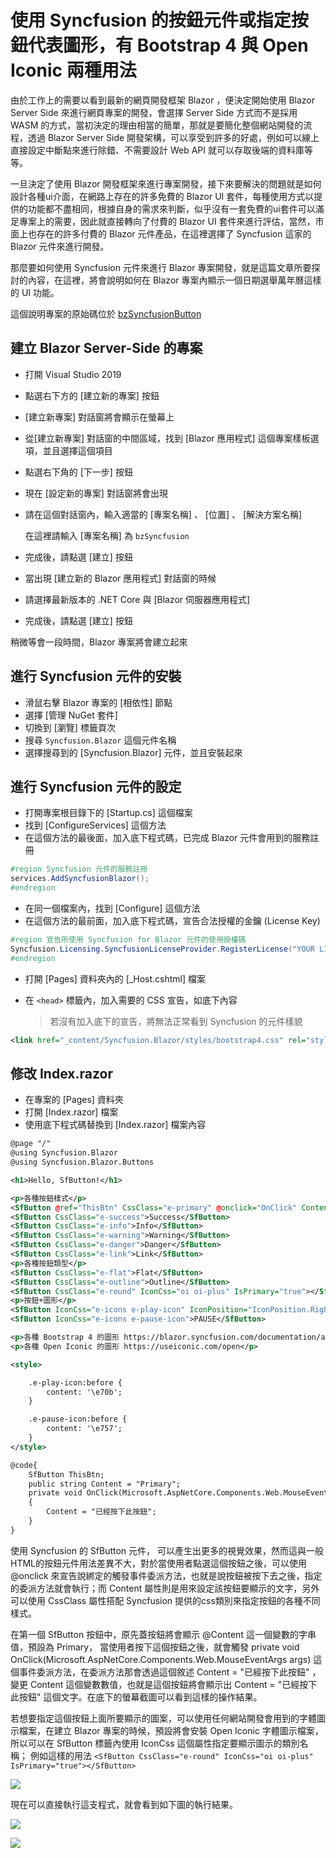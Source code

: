 # 使用 Syncfusion 的按鈕元件或指定按鈕代表圖形，有 Bootstrap 4 與 Open Iconic 兩種用法

由於工作上的需要以看到最新的網頁開發框架 Blazor ，便決定開始使用 Blazor Server Side 來進行網頁專案的開發，會選擇 Server Side 方式而不是採用 WASM 的方式，當初決定的理由相當的簡單，那就是要簡化整個網站開發的流程，透過 Blazor Server Side 開發架構，可以享受到許多的好處，例如可以線上直接設定中斷點來進行除錯、不需要設計 Web API 就可以存取後端的資料庫等等。

一旦決定了使用 Blazor 開發框架來進行專案開發，接下來要解決的問題就是如何設計各種ui介面，在網路上存在的許多免費的 Blazor UI 套件，每種使用方式以提供的功能都不盡相同，根據自身的需求來判斷，似乎沒有一套免費的ui套件可以滿足專案上的需要，因此就直接轉向了付費的 Blazor UI 套件來進行評估，當然，市面上也存在的許多付費的 Blazor 元件產品，在這裡選擇了 Syncfusion 這家的 Blazor 元件來進行開發。 

那麼要如何使用 Syncfusion 元件來進行 Blazor 專案開發，就是這篇文章所要探討的內容，在這裡，將會說明如何在 Blazor 專案內顯示一個日期選舉萬年曆這樣的 UI 功能。

這個說明專案的原始碼位於 [bzSyncfusionButton](https://github.com/vulcanlee/CSharp2020/tree/master/bzSyncfusionButton)

## 建立 Blazor Server-Side 的專案

* 打開 Visual Studio 2019
* 點選右下方的 [建立新的專案] 按鈕
* [建立新專案] 對話窗將會顯示在螢幕上
* 從[建立新專案] 對話窗的中間區域，找到 [Blazor 應用程式] 這個專案樣板選項，並且選擇這個項目
* 點選右下角的 [下一步] 按鈕
* 現在 [設定新的專案] 對話窗將會出現
* 請在這個對話窗內，輸入適當的 [專案名稱] 、 [位置] 、 [解決方案名稱]

  在這裡請輸入 [專案名稱] 為 `bzSyncfusion`

* 完成後，請點選 [建立] 按鈕
* 當出現 [建立新的 Blazor 應用程式] 對話窗的時候
* 請選擇最新版本的 .NET Core 與 [Blazor 伺服器應用程式]
* 完成後，請點選 [建立] 按鈕

稍微等會一段時間，Blazor 專案將會建立起來

## 進行 Syncfusion 元件的安裝

* 滑鼠右擊 Blazor 專案的 [相依性] 節點
* 選擇 [管理 NuGet 套件]
* 切換到 [瀏覽] 標籤頁次
* 搜尋 `Syncfusion.Blazor` 這個元件名稱
* 選擇搜尋到的 [Syncfusion.Blazor] 元件，並且安裝起來

## 進行 Syncfusion 元件的設定

* 打開專案根目錄下的 [Startup.cs] 這個檔案
* 找到 [ConfigureServices] 這個方法
* 在這個方法的最後面，加入底下程式碼，已完成 Blazor 元件會用到的服務註冊

```csharp
#region Syncfusion 元件的服務註冊
services.AddSyncfusionBlazor();
#endregion
```

* 在同一個檔案內，找到 [Configure] 這個方法
* 在這個方法的最前面，加入底下程式碼，宣告合法授權的金鑰 (License Key)

```csharp
#region 宣告所使用 Syncfusion for Blazor 元件的使用授權碼
Syncfusion.Licensing.SyncfusionLicenseProvider.RegisterLicense("YOUR LICENSE KEY");
#endregion
```

* 打開 [Pages] 資料夾內的 [_Host.cshtml] 檔案
* 在 `<head>` 標籤內，加入需要的 CSS 宣告，如底下內容
 
  >若沒有加入底下的宣告，將無法正常看到 Syncfusion 的元件樣貌

```XML
<link href="_content/Syncfusion.Blazor/styles/bootstrap4.css" rel="stylesheet" />
```

## 修改 Index.razor

* 在專案的 [Pages] 資料夾
* 打開 [Index.razor] 檔案
* 使用底下程式碼替換到 [Index.razor] 檔案內容

```XML
@page "/"
@using Syncfusion.Blazor
@using Syncfusion.Blazor.Buttons

<h1>Hello, SfButton!</h1>

<p>各種按鈕樣式</p>
<SfButton @ref="ThisBtn" CssClass="e-primary" @onclick="OnClick" Content="@Content"></SfButton>
<SfButton CssClass="e-success">Success</SfButton>
<SfButton CssClass="e-info">Info</SfButton>
<SfButton CssClass="e-warning">Warning</SfButton>
<SfButton CssClass="e-danger">Danger</SfButton>
<SfButton CssClass="e-link">Link</SfButton>
<p>各種按鈕類型</p>
<SfButton CssClass="e-flat">Flat</SfButton>
<SfButton CssClass="e-outline">Outline</SfButton>
<SfButton CssClass="e-round" IconCss="oi oi-plus" IsPrimary="true"></SfButton>
<p>按鈕+圖形</p>
<SfButton IconCss="e-icons e-play-icon" IconPosition="IconPosition.Right">PLAY</SfButton>
<SfButton IconCss="e-icons e-pause-icon">PAUSE</SfButton>

<p>各種 Bootstrap 4 的圖形 https://blazor.syncfusion.com/documentation/appearance/icons/#bootstrap-4 </p>
<p>各種 Open Iconic 的圖形 https://useiconic.com/open</p>

<style>

    .e-play-icon:before {
        content: '\e70b';
    }

    .e-pause-icon:before {
        content: '\e757';
    }
</style>

@code{
    SfButton ThisBtn;
    public string Content = "Primary";
    private void OnClick(Microsoft.AspNetCore.Components.Web.MouseEventArgs args)
    {
        Content = "已經按下此按鈕";
    }
}
```

使用 Syncfusion 的 SfButton 元件， 可以產生出更多的視覺效果，然而這與一般HTML的按鈕元件用法差異不大，對於當使用者點選這個按鈕之後，可以使用 @onclick 來宣告說綁定的觸發事件委派方法，也就是說按鈕被按下去之後，指定的委派方法就會執行；而 Content 屬性則是用來設定該按鈕要顯示的文字，另外可以使用 CssClass 屬性搭配 Syncfusion 提供的css類別來指定按鈕的各種不同樣式。

在第一個 SfButton 按鈕中，原先蓋按鈕將會顯示 @Content 這一個變數的字串值，預設為 Primary， 當使用者按下這個按鈕之後，就會觸發 private void OnClick(Microsoft.AspNetCore.Components.Web.MouseEventArgs args) 這個事件委派方法，在委派方法那會透過這個敘述 Content = "已經按下此按鈕" ， 變更 Content 這個變數數值，也就是這個按鈕將會顯示出  Content = "已經按下此按鈕" 這個文字。在底下的螢幕截圖可以看到這樣的操作結果。

若想要指定這個按鈕上面所要顯示的圖案，可以使用任何網站開發會用到的字體圖示檔案，在建立 Blazor 專案的時候，預設將會安裝 Open Iconic 字體圖示檔案，所以可以在 SfButton 標籤內使用 IconCss 這個屬性指定要顯示圖示的類別名稱； 例如這樣的用法 `<SfButton CssClass="e-round" IconCss="oi oi-plus" IsPrimary="true"></SfButton>`

![](../Images/CS2020-9920.png)

現在可以直接執行這支程式，就會看到如下圖的執行結果。

![](../Images/CS2020-9921.png)

![](../Images/CS2020-9919.png)

